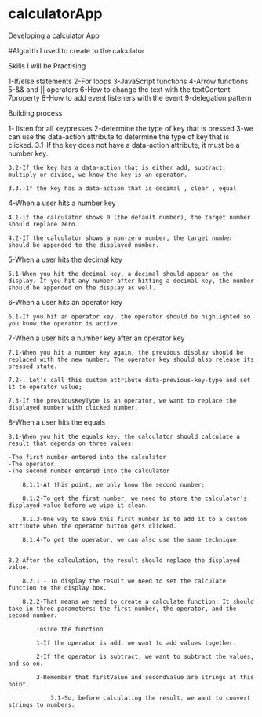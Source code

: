 # calculatorApp
Developing a calculator App 

#Algorith I used to create to the calculator

Skills I will be Practising

1-If/else statements
2-For loops
3-JavaScript functions
4-Arrow functions
5-&& and || operators
6-How to change the text with the textContent 7property
8-How to add event listeners with the event 9-delegation pattern


Building process

1- listen for all keypresses 
2-determine the type of key that is pressed
3-we can use the data-action attribute to determine the type of key that is clicked.
    3.1-If the key does not have a data-action attribute, it must be a number key.

    3.2-If the key has a data-action that is either add, subtract, multiply or divide, we know the key is an operator.

    3.3.-If the key has a data-action that is decimal , clear , equal 

4-When a user hits a number key

    4.1-if the calculator shows 0 (the default number), the target number should replace zero.

    4.2-If the calculator shows a non-zero number, the target number should be appended to the displayed number.

5-When a user hits the decimal key

    5.1-When you hit the decimal key, a decimal should appear on the display. If you hit any number after hitting a decimal key, the number should be appended on the display as well.

6-When a user hits an operator key

    6.1-If you hit an operator key, the operator should be highlighted so you know the operator is active.

7-When a user hits a number key after an operator key

    7.1-When you hit a number key again, the previous display should be replaced with the new number. The operator key should also release its pressed state.

    7.2-. Let’s call this custom attribute data-previous-key-type and set it to operator value;

    7.3-If the previousKeyType is an operator, we want to replace the displayed number with clicked number.

8-When a user hits the equals 

    8.1-When you hit the equals key, the calculator should calculate a result that depends on three values: 

    -The first number entered into the calculator
    -The operator
    -The second number entered into the calculator

        8.1.1-At this point, we only know the second number;

        8.1.2-To get the first number, we need to store the calculator’s displayed value before we wipe it clean.

        8.1.3-One way to save this first number is to add it to a custom attribute when the operator button gets clicked.

        8.1.4-To get the operator, we can also use the same technique.
    
    
    8.2-After the calculation, the result should replace the displayed value.

        8.2.1 - To display the result we need to set the calculate function to the display box.

        8.2.2-That means we need to create a calculate function. It should take in three parameters: the first number, the operator, and the second number.

            Inside the function

            1-If the operator is add, we want to add values together.

            2-If the operator is subtract, we want to subtract the values, and so on.

            3-Remember that firstValue and secondValue are strings at this point.

                3.1-So, before calculating the result, we want to convert strings to numbers.

                
                




